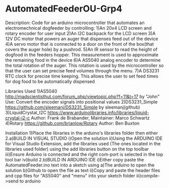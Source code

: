 # AutomatedFeederOU-Grp4

Description: Code for an arduino microcontroller that automates an electromechnical dogfeeder by controlling:
1)An 20x4 LCD screen and rotary encoder for user input
2)An I2C backpack for the LCD screen
3)A 12V DC motor that powers an auger that dispenses feed out of the device
4)A servo motor that is connected to a door on the front of the box(that covers the auger hole) by a pushrod. 
5)An IR sensor to read the height of dogfood in the feeders hopper. This measurement is used to approximate the remaining food
in the device
6)A AS5040 analog encoder to determine the total rotation of the auger. This rotation is used by the microcontroller so that the user can set
precise feed volumes through the menu.
7)A DS3231 RTC clock for precise time keeping. This allows the user to set feed times for dog food to be automatically dispensed

Libraries Used
1)AS5040
http://madscientisthut.com/forum_php/viewtopic.php?f=11&t=17
by "John"
Use: Convert the encoder signals into positional values
2)DS3231_Simple
https://github.com/sleemanj/DS3231_Simple
by sleemanj(github)
3)LiquidCrystal_I2C
https://www.arduinolibraries.info/libraries/liquid-crystal-i2-c
Author: Frank de Brabander, Maintainer: Marco Schwartz
4)Rotary
https://github.com/brianlow/Rotary
Author: Ben Buxton

Installation
1)Place the libraries in the arduino's libraries folder
then either
2.a)BUILD IN VISUAL STUDIO
  i)Open the solution
  ii)Using the ARDUINO IDE for Visual Studio Extension, add the libraries used (The ones located in the libraries used folder) using
  the add libraries button on the top toolbar
  iii)Ensure Arduino is connected and the right com-port is selected in the top tool bar
  iv)build 
2.b)BUILD IN ARDUINO IDE
  i)Either copy paste the AutomatedFeeder.ino text into a sketch using
    a)The arduino to open the solution
    b)Github to open the file as text
  ii)Copy and paste the header files and cpp files for "AS5040" and "menu" into your
  sketch folder
  iii)compile->send to arduino

